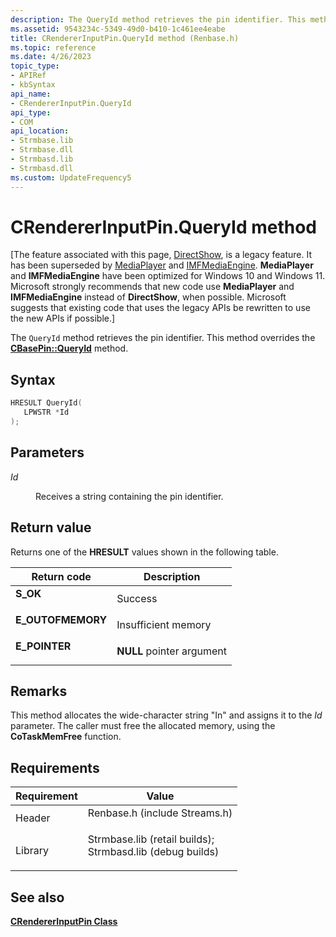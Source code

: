 ```yaml
---
description: The QueryId method retrieves the pin identifier. This method overrides the CBasePin::QueryId method.
ms.assetid: 9543234c-5349-49d0-b410-1c461ee4eabe
title: CRendererInputPin.QueryId method (Renbase.h)
ms.topic: reference
ms.date: 4/26/2023
topic_type: 
- APIRef
- kbSyntax
api_name: 
- CRendererInputPin.QueryId
api_type: 
- COM
api_location: 
- Strmbase.lib
- Strmbase.dll
- Strmbasd.lib
- Strmbasd.dll
ms.custom: UpdateFrequency5
---
```


# CRendererInputPin.QueryId method

\[The feature associated with this page, [DirectShow](/windows/win32/directshow/directshow), is a legacy feature. It has been superseded by [MediaPlayer](/uwp/api/Windows.Media.Playback.MediaPlayer) and [IMFMediaEngine](/windows/win32/api/mfmediaengine/nn-mfmediaengine-imfmediaengine). **MediaPlayer** and **IMFMediaEngine** have been optimized for Windows 10 and Windows 11. Microsoft strongly recommends that new code use **MediaPlayer** and **IMFMediaEngine** instead of **DirectShow**, when possible. Microsoft suggests that existing code that uses the legacy APIs be rewritten to use the new APIs if possible.\]

The `QueryId` method retrieves the pin identifier. This method overrides the [**CBasePin::QueryId**](cbasepin-queryid.md) method.

## Syntax


```C++
HRESULT QueryId(
   LPWSTR *Id
);
```



## Parameters

<dl> <dt>

*Id* 
</dt> <dd>

Receives a string containing the pin identifier.

</dd> </dl>

## Return value

Returns one of the **HRESULT** values shown in the following table.



| Return code                                                                                   | Description                          |
|-----------------------------------------------------------------------------------------------|--------------------------------------|
| <dl> <dt>**S\_OK**</dt> </dl>          | Success<br/>                   |
| <dl> <dt>**E\_OUTOFMEMORY**</dt> </dl> | Insufficient memory<br/>       |
| <dl> <dt>**E\_POINTER**</dt> </dl>     | **NULL** pointer argument<br/> |



 

## Remarks

This method allocates the wide-character string "In" and assigns it to the *Id* parameter. The caller must free the allocated memory, using the **CoTaskMemFree** function.

## Requirements



| Requirement | Value |
|--------------------|--------------------------------------------------------------------------------------------------------------------------------------------------------------------------------------------|
| Header<br/>  | <dl> <dt>Renbase.h (include Streams.h)</dt> </dl>                                                                                   |
| Library<br/> | <dl> <dt>Strmbase.lib (retail builds); </dt> <dt>Strmbasd.lib (debug builds)</dt> </dl> |



## See also

<dl> <dt>

[**CRendererInputPin Class**](crendererinputpin.md)
</dt> </dl>

 

 




